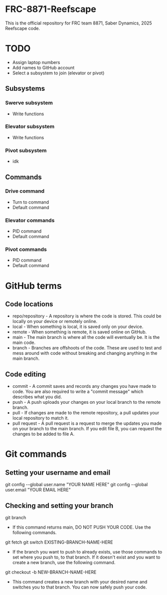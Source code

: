 ﻿# FRC-8871-Reefscape
This is the official repository for FRC team 8871, Saber Dynamics, 2025 Reefscape code.

# TODO

- Assign laptop numbers
- Add names to GitHub account
- Select a subsystem to join (elevator or pivot)

## Subsystems
### Swerve subsystem
- Write functions
### Elevator subsystem
- Write functions
### Pivot subsystem
- idk

## Commands
### Drive command
- Turn to command
- Default command
### Elevator commands
- PID command
- Default command
### Pivot commands
- PID command
- Default command




# GitHub terms
## Code locations
- repo/repository - A repository is where the code is stored. This could be locally on your device or remotely online.
- local - When something is local, it is saved only on your device.
- remote - When something is remote, it is saved online on GitHub.
- main - The main branch is where all the code will eventually be. It is the main code.
- branch - Branches are offshoots of the code. These are used to test and mess around with code without breaking and changing anything in the main branch.
## Code editing
- commit - A commit saves and records any changes you have made to code. You are also required to write a "commit message" which describes what you did.
- push - A push uploads your changes on your local branch to the remote branch.
- pull - If changes are made to the remote repository, a pull updates your local repository to match it.
- pull request - A pull request is a request to merge the updates you made on your branch to the main branch. If you edit file B, you can request the changes to be added to file A.

# Git commands
## Setting your username and email
git config --global user.name "YOUR NAME HERE"
git config --global user.email "YOUR EMAIL HERE"

## Checking and setting your branch
git branch
- If this command returns main, DO NOT PUSH YOUR CODE. Use the following commands.

git fetch
git switch EXISTING-BRANCH-NAME-HERE
- If the branch you want to push to already exists, use those commands to set where you push to, to that branch. If it doesn't exist and you want to create a new branch, use the following command.

git checkout -b NEW-BRANCH-NAME-HERE
- This command creates a new branch with your desired name and switches you to that branch. You can now safely push your code.


